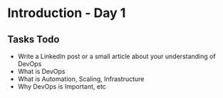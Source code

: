 # Introduction - Day 1

## Tasks Todo

- Write a LinkedIn post or a small article about your understanding of DevOps
- What is DevOps
- What is Automation, Scaling, Infrastructure
- Why DevOps is Important, etc 